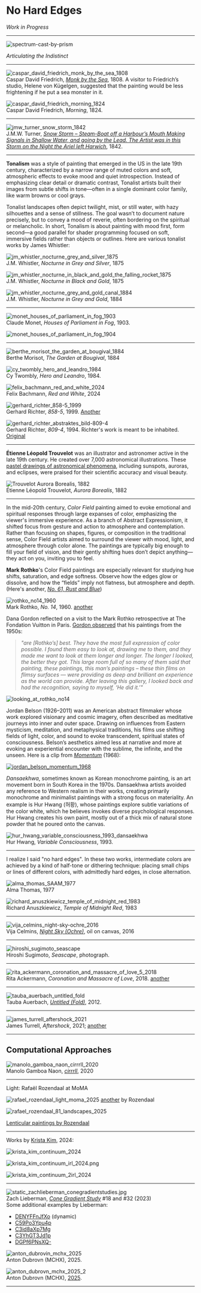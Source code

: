 # No Hard Edges

*Work in Progress*

---

![spectrum-cast-by-prism](img/spectrum-cast-by-prism.jpg)

*Articulating the Indistinct*

<!--

https://openprocessing.org/sketch/2334454 - Shader Template

An image that *is*, not one that depicts 
a photograph of math
fragment shader programmed as a felt field rather than a rendered object.
resisting literal interpretation
Compositional flatness (or shallow space)
Field-based logic (no hierarchy or figure/ground)
Built from small gestures: dots, strokes, dabs
Light, color, or texture emerge from accumulation
No “image of” — just image
-->


---

![caspar_david_friedrich_monk_by_the_sea_1808](img/caspar_david_friedrich_monk_by_the_sea_1808.jpg)<br />Caspar David Friedrich, [*Monk by the Sea*](https://en.wikipedia.org/wiki/The_Monk_by_the_Sea), 1808. A visitor to Friedrich’s studio, Helene von Kügelgen, suggested that the painting would be less frightening if he put a sea monster in it.![caspar_david_friedrich_morning_1824](img/caspar_david_friedrich_morning_1824.jpg)<br />Caspar David Friedrich, *Morning*, 1824.

---

![jmw_turner_snow_storm_1842](img/jmw_turner_snow_storm_1842.jpg)<br />J.M.W. Turner, [*Snow Storm – Steam-Boat off a Harbour’s Mouth Making Signals in Shallow Water, and going by the Lead. The Artist was in this Storm on the Night the Ariel left Harwich*](https://en.wikipedia.org/wiki/Snow_Storm:_Steam-Boat_off_a_Harbour%27s_Mouth), 1842.



---

**Tonalism** was a style of painting that emerged in the US in the late 19th century, characterized by a narrow range of muted colors and soft, atmospheric effects to evoke mood and quiet introspection. Instead of emphasizing clear detail or dramatic contrast, Tonalist artists built their images from subtle shifts in tone—often in a single dominant color family, like warm browns or cool grays.

Tonalist landscapes often depict twilight, mist, or still water, with hazy silhouettes and a sense of stillness. The goal wasn’t to document nature precisely, but to convey a mood of reverie, often bordering on the spiritual or melancholic. In short, Tonalism is about painting with mood first, form second—a good parallel for shader programming focused on soft, immersive fields rather than objects or outlines. Here are various tonalist works by James Whistler: 

![jm_whistler_nocturne_grey_and_silver_1875](img/jm_whistler_nocturne_grey_and_silver_1875.jpg)<br />J.M. Whistler, *Nocturne in Grey and Silver*, 1875

![jm_whistler_nocturne_in_black_and_gold_the_falling_rocket_1875](img/jm_whistler_nocturne_in_black_and_gold_the_falling_rocket_1875.jpg)<br />J.M. Whistler, *Nocturne in Black and Gold*, 1875

![jm_whistler_nocturne_grey_and_gold_canal_1884](img/jm_whistler_nocturne_grey_and_gold_canal_1884.jpg)<br />J.M. Whistler, *Nocturne in Grey and Gold*, 1884

---

![monet_houses_of_parliament_in_fog_1903](img/monet_houses_of_parliament_in_fog_1903.jpg)<br />Claude Monet, *Houses of Parliament in Fog*, 1903.

![monet_houses_of_parliament_in_fog_1904](img/monet_houses_of_parliament_in_fog_1904.jpg)

---

![berthe_morisot_the_garden_at_bougival_1884](img/berthe_morisot_the_garden_at_bougival_1884.jpg)<br />Berthe Morisot, *The Garden at Bougival*, 1884

![cy_twombly_hero_and_leandro_1984](img/cy_twombly_hero_and_leandro_1984.jpg)<br />Cy Twombly, *Hero and Leandro*, 1984.

![felix_bachmann_red_and_white_2024](img/felix_bachmann_red_and_white_2024.jpg)<br />Felix Bachmann, *Red and White*, 2024

![gerhard_richter_858-5_1999](img/gerhard_richter_858-5_1999.jpg)<br />Gerhard Richter, *858-5*, 1999. [Another](gerhard_richter_858-3_1999.jpg)

![gerhard_richter_abstraktes_bild-809-4](img/gerhard_richter_abstraktes_bild-809-4.jpg)<br />Gerhard Richter, *809-4*, 1994. Richter's work is meant to be inhabited. [Original](img/gerhard_richter_809-4_1994.jpg)


---

**Étienne Léopold Trouvelot** was an illustrator and astronomer active in the late 19th century. He created over 7,000 astronomical illustrations. These [pastel drawings of astronomical phenomena](https://publicdomainreview.org/collection/the-trouvelot-astronomical-drawings-1882/), including sunspots, auroras, and eclipses, were praised for their scientific accuracy and visual beauty.

![Trouvelot Aurora Borealis, 1882](img/etienne_trouvelot_aurora_1882.jpg)<br />Étienne Léopold Trouvelot, *Aurora Borealis*, 1882


---

In the mid-20th century, *Color Field* painting aimed to evoke emotional and spiritual responses through large expanses of color, emphasizing the viewer's immersive experience. As a branch of Abstract Expressionism, it shifted focus from gesture and action to atmosphere and contemplation. Rather than focusing on shapes, figures, or composition in the traditional sense, Color Field artists aimed to surround the viewer with mood, light, and atmosphere through color alone. The paintings are typically big enough to fill your field of vision, and their gently shifting hues don’t depict anything—they act on you, inviting you to feel.

**Mark Rothko**'s Color Field paintings are especially relevant for studying hue shifts, saturation, and edge softness. Observe how the edges glow or dissolve, and how the “fields” imply not flatness, but atmosphere and depth. (Here's another, [*No. 61, Rust and Blue*](img/mark_rothko_no61_rust_and_blue_1953.jpg))

![rothko_no14_1960](img/mark_rothko_no14_1960.jpg)<br />Mark Rothko, *No. 14*, 1960.  [another](img/mark_rothko_no61_rust_and_blue_1953.jpg)

Dana Gordon reflected on a visit to the Mark Rothko retrospective at The Fondation Vuitton in Paris. [Gordon observed](https://www.painters-table.com/synopsis/notes-and-reflections-on-rothko-in-paris/) that his paintings from the 1950s:

> *"are [Rothko’s] best. They have the most full expression of color possible. I found them easy to look at, drawing me to them, and they made me want to look at them longer and longer. The longer I looked, the better they got. This large room full of so many of them said that painting, these paintings, this man’s paintings – these thin films on flimsy surfaces — were providing as deep and brilliant an experience as the world can provide. After leaving this gallery, I looked back and had the recognition, saying to myself, ‘He did it.’"*

![looking_at_rothko_no14](img/looking_at_rothko_no14.jpg)

Jordan Belson (1926–2011) was an American abstract filmmaker whose work explored visionary and cosmic imagery, often described as meditative journeys into inner and outer space. Drawing on influences from Eastern mysticism, meditation, and metaphysical traditions, his films use shifting fields of light, color, and sound to evoke transcendent, spiritual states of consciousness. Belson’s aesthetics aimed less at narrative and more at evoking an experiential encounter with the sublime, the infinite, and the unseen. Here is a clip from [*Momentum*](https://www.youtube.com/watch?v=F2EBAksEoJM&t=77s) (1968):

[![jordan_belson_momentum_1968](img/jordan_belson_momentum_1968.jpg)](https://www.youtube.com/watch?v=F2EBAksEoJM&t=77s)

*Dansaekhwa*, sometimes known as Korean monochrome painting, is an art movement born in South Korea in the 1970s. Dansaekhwa artists avoided any reference to Western realism in their works, creating primarily monochrome and minimalist paintings with a strong focus on materiality. An example is Hur Hwang (허황), whose paintings explore subtle variations of the color white, which he believes invokes diverse psychological responses. Hur Hwang creates his own paint, mostly out of a thick mix of natural stone powder that he poured onto the canvas.

![hur_hwang_variable_consciousness_1993_dansaekhwa](img/hur_hwang_variable_consciousness_1993_dansaekhwa.jpg)<br />Hur Hwang, *Variable Consciousness*, 1993.


---

I realize I said "no hard edges". In these two works, intermediate colors are achieved by a kind of half-tone or dithering technique: placing small chips or lines of different colors, with admittedly hard edges, in close alternation. 

![alma_thomas_SAAM_1977](img/alma_thomas_SAAM_1977.jpg)<br>Alma Thomas, 1977

![richard_anuszkiewicz_temple_of_midnight_red_1983](img/richard_anuszkiewicz_temple_of_midnight_red_1983.jpg)<br />Richard Anuszkiewicz, *Temple of Midnight Red*, 1983


---

![vija_celmins_night-sky-ochre_2016](img/vija_celmins_night-sky-ochre_2016.jpg)<br />Vija Celmins, [*Night Sky (Ochre)*](https://matthewmarks.com/exhibitions/vija-celmins-02-2017/lightbox/works/night-sky-ochre-2016-42137/), oil on canvas, 2016


---

![hiroshi_sugimoto_seascape](img/hiroshi_sugimoto_seascape.jpg)<br />Hiroshi Sugimoto, *Seascape*, photograph.

---

![rita_ackermann_coronation_and_massacre_of_love_5_2018](img/rita_ackermann_coronation_and_massacre_of_love_5_2018.jpg)<br />Rita Ackermann, *Coronation and Massacre of Love*, 2018. [another](img/rita_ackermann_coronation_and_massacre_of_love_3_2018.jpg)

---

![tauba_auerbach_untitled_fold](img/tauba_auerbach_untitled_fold.jpg)<br />
Tauba Auerbach, [*Untitled (Fold)*](https://taubaauerbach.com/view.php?id=376), 2012.

---

![james_turrell_aftershock_2021](img/james_turrell_aftershock_2021.jpg)<br />James Turrell, *Aftershock*, 2021; [another](img/james_turrell_ganzfeld_double_vision_2013.jpg)

---

## Computational Approaches

<!--
![cory_arcangel_photoshop_cs_2017-042](img/cory_arcangel_photoshop_cs_2017-042.jpg)<br />Cory Arcangel, *"Photoshop CS: 84 by 144 inches, 300 DPI, RGB, square pixels, default gradient "Spectrum", mousedown y=12100, x=26340, mouseup y=12100, x=42000; tool "Wand", select y= 12100, x=20000, tolerance=94, contiguous=on; default gradient "Spectrum", mousedown y=24300, x=16320, mouseup y=0, x=16320"*, 2017
-->

![manolo_gamboa_naon_cirrrll_2020](img/manolo_gamboa_naon_cirrrll_2020.jpg)<br />Manolo Gamboa Naon, [*cirrrll*](https://www.behance.net/gallery/95976629/cirrrll), 2020

---

Light: Rafaël Rozendaal at MoMA

![rafael_rozendaal_light_moma_2025](img/rafael_rozendaal_light_moma_2025.jpg)
[another](img/rafael_rozendaal_light_moma_2025_2.jpg) by Rozendaal

![rafael_rozendaal_81_landscapes_2025](img/rafael_rozendaal_81_landscapes_2025.jpg)

[Lenticular paintings by Rozendaal](https://x.com/heft_gallery/status/1943345145887265077)

---

Works by [Krista Kim](https://www.kristakimstudio.com/), 2024:

![krista_kim_continuum_2024](img/krista_kim_continuum_2024.jpg)

![krista_kim_continuum_irl_2024.png](img/krista_kim_continuum_irl_2024.jpg)

![krista_kim_continuum_2irl_2024](img/krista_kim_continuum_2irl_2024.jpg)

---

![static_zachlieberman_conegradientstudies.jpg](img/static_zachlieberman_conegradientstudies.jpg)<br />Zach Lieberman, [*Cone Gradient Study*](https://verse.works/series/color-gradient-study-by-zach-lieberman) #18 and #32 (2023)<br />Some additional examples by Lieberman: 

* [DENYFFnJfXo](https://www.instagram.com/zach.lieberman/reel/DENYFFnJfXo/) (dynamic)
* [C59Po3Ypu4p](https://www.instagram.com/zach.lieberman/p/C59Po3Ypu4p/?img_index=5)
* [C3id8aXp7Mg](https://www.instagram.com/zach.lieberman/p/C3id8aXp7Mg/?img_index=1)
* [C3YhGT3Jd1p](https://www.instagram.com/zach.lieberman/p/C3YhGT3Jd1p/?img_index=1)
* [DGPf6PNsXQ-](https://www.instagram.com/zach.lieberman/p/DGPf6PNsXQ-/?img_index=1)

![anton_dubrovin_mchx_2025](img/anton_dubrovin_mchx_2025.jpg)<br />Anton Dubrovn (MCHX), 2025.

![anton_dubrovn_mchx_2025_2](img/anton_dubrovn_mchx_2025_2.jpg)<br />Anton Dubrovn (MCHX), [2025](https://www.instagram.com/p/DNSeYfRMyrV/?img_index=1).

<!-- 
![light_doesn't_bend_that_way_lars_wander](img/light_doesn't_bend_that_way_lars_wander.jpg)<br />Lars Wander, [Light Doesn't Bend that Way](https://larswander.com/art/light-doesnt-bend-that-way/), 2023.
-->



---

<!--

https://x.com/XorDev/status/1927869795304669566

---

https://www.ruxandra-duru.com/work/gradients-soft-boundaries

https://medium.com/design-bootcamp/color-gradients-and-blurry-boundaries-f1739003b955

https://design.google/library/color-theory-ruxandra-duru



---

* https://mini.gmshaders.com/p/decoding-phosphor
* https://tympanus.net/codrops/2025/06/23/modeling-the-world-in-280-characters/
* https://twigl.app/?ol=true&ss=-OV-iPL4DQkXYW-ABUrV
* https://twigl.app/?ol=true&ss=-OURN9GfEmqqTAhL71vg
* https://bsky.app/profile/xordev.com/post/3lqqqeecldk2a

-->